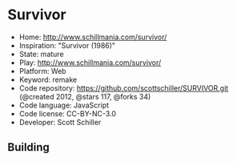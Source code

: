 # Survivor

- Home: http://www.schillmania.com/survivor/
- Inspiration: "Survivor (1986)"
- State: mature
- Play: http://www.schillmania.com/survivor/
- Platform: Web
- Keyword: remake
- Code repository: https://github.com/scottschiller/SURVIVOR.git (@created 2012, @stars 117, @forks 34)
- Code language: JavaScript
- Code license: CC-BY-NC-3.0
- Developer: Scott Schiller

## Building
